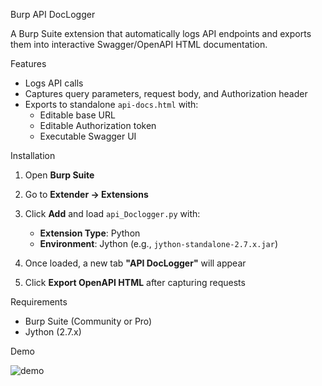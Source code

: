 Burp API DocLogger

A Burp Suite extension that automatically logs API endpoints and exports them into interactive Swagger/OpenAPI HTML documentation.

Features

- Logs API calls
- Captures query parameters, request body, and Authorization header
- Exports to standalone `api-docs.html` with:
  - Editable base URL
  - Editable Authorization token
  - Executable Swagger UI

Installation

1. Open **Burp Suite**
2. Go to **Extender → Extensions**
3. Click **Add** and load `api_Doclogger.py` with:
   - **Extension Type**: Python
   - **Environment**: Jython (e.g., `jython-standalone-2.7.x.jar`)

4. Once loaded, a new tab **"API DocLogger"** will appear
5. Click **Export OpenAPI HTML** after capturing requests

Requirements

- Burp Suite (Community or Pro)
- Jython (2.7.x)


 Demo

![demo](demo.gif)
